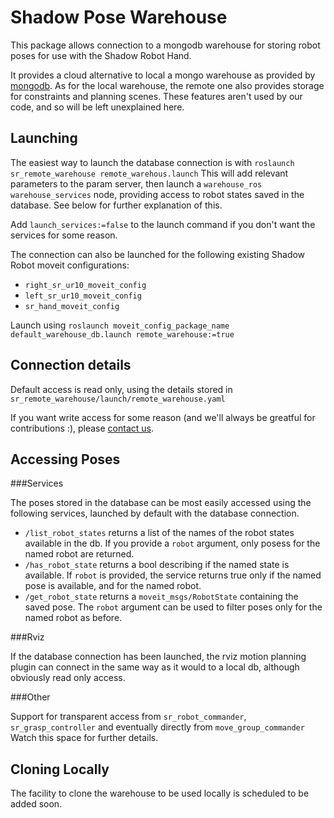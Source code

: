 # Shadow Pose Warehouse

This package allows connection to a mongodb warehouse for storing robot poses for use with the Shadow Robot Hand. 

It provides a cloud alternative to local a mongo warehouse as provided by [mongodb](http://wiki.ros.org/mongodb). As for the local warehouse, the remote one also provides storage for constraints and planning scenes. These features aren't used by our code, and so will be left unexplained here.


## Launching

The easiest way to launch the database connection is with ```roslaunch sr_remote_warehouse remote_warehous.launch``` This will add relevant parameters to the param server, then launch a ```warehouse_ros warehouse_services``` node, providing access to robot states saved in the database. See below for further explanation of this.

Add ```launch_services:=false``` to the launch command if you don't want the services for some reason.

The connection can also be launched for the following existing Shadow Robot moveit configurations:
* ```right_sr_ur10_moveit_config```
* ```left_sr_ur10_moveit_config```
* ```sr_hand_moveit_config```

Launch using ```roslaunch moveit_config_package_name default_warehouse_db.launch remote_warehouse:=true```

## Connection details
Default access is read only, using the details stored in ```sr_remote_warehouse/launch/remote_warehouse.yaml```

If you want write access for some reason (and we'll always be greatful for contributions :), please [contact us](mailto:software@shadowrobot.com).

## Accessing Poses

###Services

The poses stored in the database can be most easily accessed using the following services, launched by default with the database connection.

* ```/list_robot_states``` returns a list of the names of the robot states available in the db. If you provide a ```robot``` argument, only posess for the named robot are returned.
* ```/has_robot_state``` returns a bool describing if the named state is available. If ```robot``` is provided, the service returns true only if the named pose is available, and for the named robot.
* ```/get_robot_state``` returns a ```moveit_msgs/RobotState``` containing the saved pose. The ```robot``` argument can be used to filter poses only for the named robot as before.

###Rviz

If the database connection has been launched, the rviz motion planning plugin can connect in the same way as it would to a local db, although obviously read only access.

###Other

Support for transparent access from ```sr_robot_commander```, ```sr_grasp_controller``` and eventually directly from ```move_group_commander``` Watch this space for further details.


## Cloning Locally

The facility to clone the warehouse to be used locally is scheduled to be added soon.
